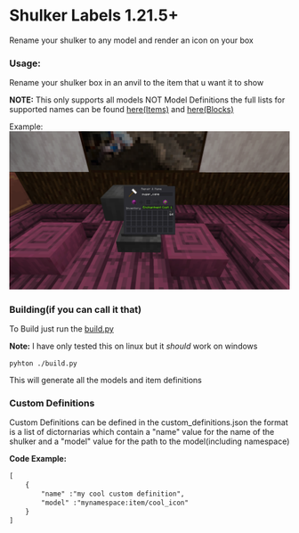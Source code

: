 # Shulker Labels 1.21.5+
Rename your shulker to any model and render an icon on your box
### Usage:
Rename your shulker box in an anvil to the item that u want it to show

**NOTE:** This only supports all models NOT Model Definitions the full lists for supported names can be found [here(Items)](https://github.com/ThatCuteOne/shulker-labels/blob/main/item_models.json) and [here(Blocks)](https://github.com/ThatCuteOne/shulker-labels/blob/main/block_models.json)

Example:
![\<insert image file\>](https://github.com/ThatCuteOne/shulker-labels/blob/main/docs/example1.png)


### Building(if you can call it that)
To Build just run the [build.py](https://github.com/ThatCuteOne/shulker-labels/blob/main/build.py)

**Note:** I have only tested this on linux but it _should_ work on windows
``` 
pyhton ./build.py
```
This will generate all the models and item definitions

### Custom Definitions
Custom Definitions can be defined in the custom_definitions.json the format is a list of dictornarias which contain a "name" value for the name of the shulker and a "model" value for the path to the model(including namespace)

**Code Example:**
``` 
[
    {
        "name" :"my cool custom definition",
        "model" :"mynamespace:item/cool_icon"
    }
]
```